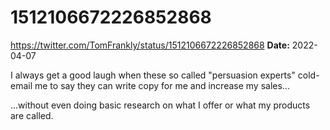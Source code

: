 # 1512106672226852868
https://twitter.com/TomFrankly/status/1512106672226852868
**Date:** 2022-04-07

I always get a good laugh when these so called "persuasion experts" cold-email me to say they can write copy for me and increase my sales...

...without even doing basic research on what I offer or what my products are called.
